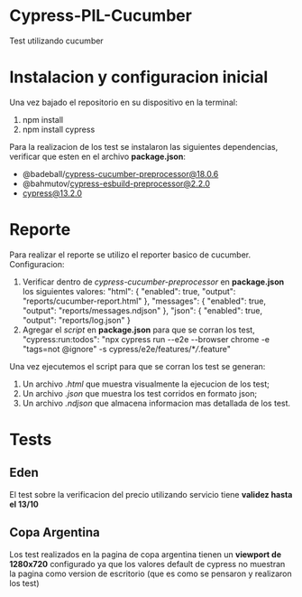 # Cypress-PIL-Cucumber

Test utilizando cucumber

# Instalacion y configuracion inicial

Una vez bajado el repositorio en su dispositivo en la terminal:

1. npm install
2. npm install cypress

Para la realizacion de los test se instalaron las siguientes dependencias, verificar que esten en el archivo **package.json**:

- @badeball/cypress-cucumber-preprocessor@18.0.6
- @bahmutov/cypress-esbuild-preprocessor@2.2.0
- cypress@13.2.0

# Reporte

Para realizar el reporte se utilizo el reporter basico de cucumber.
Configuracion:

1. Verificar dentro de _cypress-cucumber-preprocessor_ en **package.json** los siguientes valores:
   "html": {
   "enabled": true,
   "output": "reports/cucumber-report.html"
   },
   "messages": {
   "enabled": true,
   "output": "reports/messages.ndjson"
   },
   "json": {
   "enabled": true,
   "output": "reports/log.json"
   }
2. Agregar el _script_ en **package.json** para que se corran los test, "cypress:run:todos": "npx cypress run --e2e --browser chrome -e \"tags=not @ignore\" -s cypress/e2e/features/\*_/_.feature"

Una vez ejecutemos el script para que se corran los test se generan:

1. Un archivo _.html_ que muestra visualmente la ejecucion de los test;
2. Un archivo _.json_ que muestra los test corridos en formato json;
3. Un archivo _.ndjson_ que almacena informacion mas detallada de los test.

# Tests

## Eden

El test sobre la verificacion del precio utilizando servicio tiene **validez hasta el 13/10**

## Copa Argentina

Los test realizados en la pagina de copa argentina tienen un **viewport de 1280x720** configurado ya que los valores default de cypress no muestran la pagina como version de escritorio (que es como se pensaron y realizaron los test)
